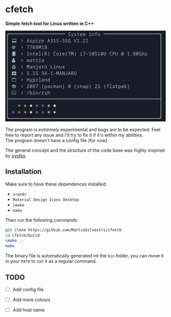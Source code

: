 # cfetch
**Simple fetch tool for Linux written in C++**

![](./resources/showoff.png)


The program is _extremely_ experimental and bugs are to be expected. Feel free to
report any issue and I'll try to fix it if it's within my abilities.  
The program doesn't have a config file (for now).  

The general concept and the structure of the code base was highly inspired by
[sysfex](https://github.com/mehedirm6244/sysfex). 

## Installation
Make sure to have these dependences installed:
- `xrandr`
- `Material Design Icons Desktop`
- `cmake`
- `make`

Then run the following commands:

``` sh
git clone https://github.com/MattiaSilvestri/cfetch
cd cfetch/build
cmake ..
make
```

The binary file is automatically generated int the `bin` folder, you can move it
in your `PATH` to run it as a regular command.

## TODO
- [ ] Add config file
- [ ] Add more colours
- [ ] Add host name


